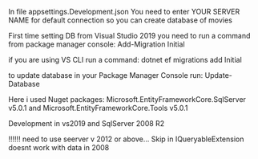 In  file  appsettings.Development.json  You need to enter YOUR SERVER NAME for default connection so you can create database of movies

First time setting DB from Visual Studio 2019 you need to run a command from package manager console: Add-Migration Initial 


if you are using VS CLI run a command: dotnet ef migrations add Initial


to update database in your Package Manager Console run: Update-Database     



Here i used Nuget packages:
Microsoft.EntityFrameworkCore.SqlServer v5.0.1
and Microsoft.EntityFrameworkCore.Tools v5.0.1

Development in
vs2019
and SqlServer 2008 R2

!!!!!!  need to use  seerver v 2012 or above...  Skip in IQueryableExtension doesnt work with data in 2008

